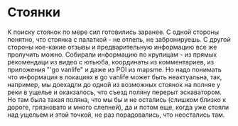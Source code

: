 # Стоянки 
К поиску стоянок по мере сил готовились заранее. С одной стороны понятно, что стоянка с палаткой - не отлель, не забронируешь. С другой стороны кое-какие отзывы и предварительную информацию все же пролучить можно. Собирали информацию по крупицам - из прямых рекомендаци из видео с ютьюба, координаты из комментариев, из приложения "'go vanlife" и даже из POI из mapsme. Но надо понимать что информация в локациях в go vanlife может быть неактуальна, так, например, мы доехадли до одной из возможных стоянок на полняе у реки в ущелье и окакзалось, что съезд поляну перерыт эскаватором. Но там была такая поляна, что мы бы и не остались (слишком близко к дороге, грязновато и много слепней), да и потом еще, когда уже стояли над ущельем и этой точкой,  не раз порадовались, что неостались там. 